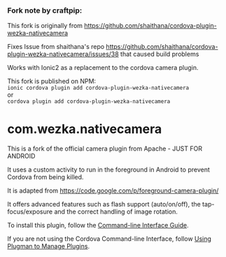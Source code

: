 ### Fork note by craftpip:
This fork is originally from https://github.com/shaithana/cordova-plugin-wezka-nativecamera  

Fixes Issue from shaithana's repo 
https://github.com/shaithana/cordova-plugin-wezka-nativecamera/issues/38 that caused build problems

Works with Ionic2 as a replacement to the cordova camera plugin.

This fork is published on NPM:  
`ionic cordova plugin add cordova-plugin-wezka-nativecamera`   
or   
`cordova plugin add cordova-plugin-wezka-nativecamera` 

## 

com.wezka.nativecamera
==========================

This is a fork of the official camera plugin from Apache - JUST FOR ANDROID

It uses a custom activity to run in the foreground in Android to prevent Cordova from being killed.

It is adapted from https://code.google.com/p/foreground-camera-plugin/

It offers advanced features such as flash support (auto/on/off), the tap-focus/exposure and the correct handling of image rotation.


To install this plugin, follow the [Command-line Interface Guide](http://cordova.apache.org/docs/en/edge/guide_cli_index.md.html#The%20Command-line%20Interface).

If you are not using the Cordova Command-line Interface, follow [Using Plugman to Manage Plugins](http://cordova.apache.org/docs/en/edge/guide_plugin_ref_plugman.md.html).
